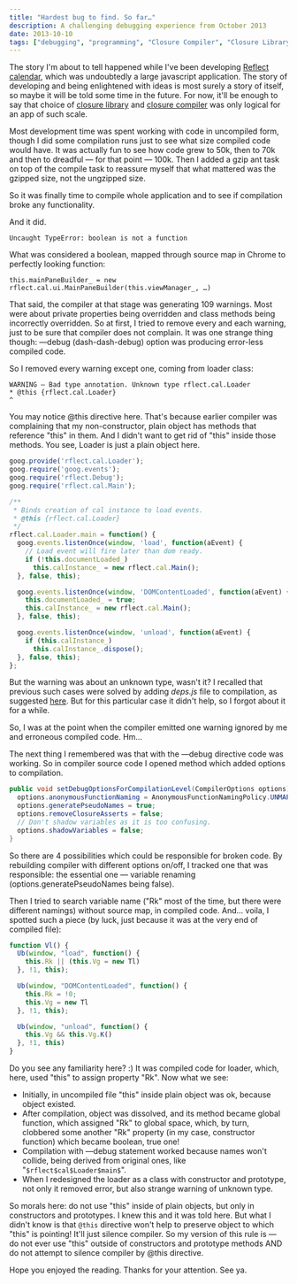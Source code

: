 ```yaml
---
title: "Hardest bug to find. So far…"
description: A challenging debugging experience from October 2013
date: 2013-10-10
tags: ["debugging", "programming", "Closure Compiler", "Closure Library"]
---
```


The story I'm about to tell happened while I've been developing [Reflect calendar](https://reflectcal.com), which was undoubtedly a large javascript application. The story of developing and being enlightened with ideas is most surely a story of itself, so maybe it will be told some time in the future. For now, it'll be enough to say that choice of [closure library](https://code.google.com/p/closure-library/) and [closure compiler](https://developers.google.com/closure/compiler/) was only logical for an app of such scale.

Most development time was spent working with code in uncompiled form, though I did some compilation runs just to see what size compiled code would have. It was actually fun to see how code grew to 50k, then to 70k and then to dreadful — for that point — 100k. Then I added a gzip ant task on top of the compile task to reassure myself that what mattered was the gzipped size, not the ungzipped size.

So it was finally time to compile whole application and to see if compilation broke any functionality.

And it did.

```plain
Uncaught TypeError: boolean is not a function
```

What was considered a boolean, mapped through source map in Chrome to perfectly looking function:

```plain
this.mainPaneBuilder_ = new rflect.cal.ui.MainPaneBuilder(this.viewManager_, …)
```

That said, the compiler at that stage was generating 109 warnings. Most were about private properties being overridden and class methods being incorrectly overridden. So at first, I tried to remove every and each warning, just to be sure that compiler does not complain. It was one strange thing though: —debug (dash-dash-debug) option was producing error-less compiled code.

So I removed every warning except one, coming from loader class:

```plain
WARNING — Bad type annotation. Unknown type rflect.cal.Loader
* @this {rflect.cal.Loader}
^
```

You may notice @this directive here. That's because earlier compiler was complaining that my non-constructor, plain object has methods that reference "this" in them. And I didn't want to get rid of "this" inside those methods. You see, Loader is just a plain object here.

```javascript
goog.provide('rflect.cal.Loader');
goog.require('goog.events');
goog.require('rflect.Debug');
goog.require('rflect.cal.Main');

/**
 * Binds creation of cal instance to load events.
 * @this {rflect.cal.Loader}
 */
rflect.cal.Loader.main = function() {
  goog.events.listenOnce(window, 'load', function(aEvent) {
    // Load event will fire later than dom ready.
    if (!this.documentLoaded_)
      this.calInstance_ = new rflect.cal.Main();
  }, false, this);

  goog.events.listenOnce(window, 'DOMContentLoaded', function(aEvent) {
    this.documentLoaded_ = true;
    this.calInstance_ = new rflect.cal.Main();
  }, false, this);

  goog.events.listenOnce(window, 'unload', function(aEvent) {
    if (this.calInstance_)
      this.calInstance_.dispose();
  }, false, this);
};
```

But the warning was about an unknown type, wasn't it? I recalled that previous such cases were solved by adding *deps.js* file to compilation, as suggested [here](http://code.google.com/p/closure-library/wiki/FrequentlyAskedQuestions#When_I_compile_with_type-checking_on,_I_get_warnings_about_%22). But for this particular case it didn't help, so I forgot about it for a while.

So, I was at the point when the compiler emitted one warning ignored by me and erroneous compiled code. Hm…

The next thing I remembered was that with the —debug directive code was working. So in compiler source code I opened method which added options to compilation.

```java
public void setDebugOptionsForCompilationLevel(CompilerOptions options) {
  options.anonymousFunctionNaming = AnonymousFunctionNamingPolicy.UNMAPPED;
  options.generatePseudoNames = true;
  options.removeClosureAsserts = false;
  // Don't shadow variables as it is too confusing.
  options.shadowVariables = false;
}
```

So there are 4 possibilities which could be responsible for broken code. By rebuilding compiler with different options on/off, I tracked one that was responsible: the essential one — variable renaming (options.generatePseudoNames being false).

Then I tried to search variable name ("Rk" most of the time, but there were different namings) without source map, in compiled code. And… voila, I spotted such a piece (by luck, just because it was at the very end of compiled file):

```javascript
function Vl() {
  Ub(window, "load", function() {
    this.Rk || (this.Vg = new Tl)
  }, !1, this);

  Ub(window, "DOMContentLoaded", function() {
    this.Rk = !0;
    this.Vg = new Tl
  }, !1, this);

  Ub(window, "unload", function() {
    this.Vg && this.Vg.K()
  }, !1, this)
}
```

Do you see any familiarity here? :) It was compiled code for loader, which, here, used "this" to assign property "Rk". Now what we see:

- Initially, in uncompiled file "this" inside plain object was ok, because object existed.
- After compilation, object was dissolved, and its method became global function, which assigned "Rk" to global space, which, by turn, clobbered some another "Rk" property (in my case, constructor function) which became boolean, true one!
- Compilation with —debug statement worked because names won't collide, being derived from original ones, like "`$rflect$cal$Loader$main$`".
- When I redesigned the loader as a class with constructor and prototype, not only it removed error, but also strange warning of unknown type.

So morals here: do not use "this" inside of plain objects, but only in constructors and prototypes. I knew this and it was told here. But what I didn't know is that `@this` directive won't help to preserve object to which "this" is pointing! It'll just silence compiler. So my version of this rule is — do not ever use "this" outside of constructors and prototype methods AND do not attempt to silence compiler by @this directive.

Hope you enjoyed the reading. Thanks for your attention. See ya.
